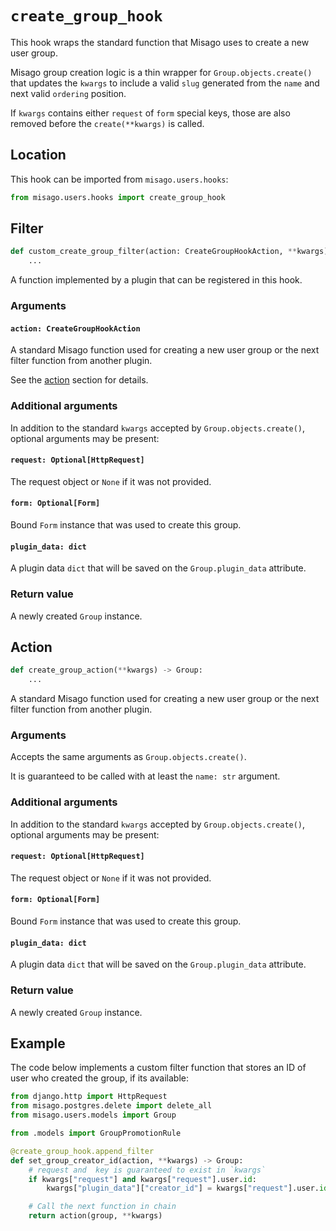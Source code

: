# `create_group_hook`

This hook wraps the standard function that Misago uses to create a new user group.

Misago group creation logic is a thin wrapper for `Group.objects.create()` that updates the `kwargs` to include a valid `slug` generated from the `name` and next valid `ordering` position.

If `kwargs` contains either `request` of `form` special keys, those are also removed before the `create(**kwargs)` is called.


## Location

This hook can be imported from `misago.users.hooks`:

```python
from misago.users.hooks import create_group_hook
```


## Filter

```python
def custom_create_group_filter(action: CreateGroupHookAction, **kwargs) -> Group:
    ...
```

A function implemented by a plugin that can be registered in this hook.


### Arguments

#### `action: CreateGroupHookAction`

A standard Misago function used for creating a new user group or the next filter function from another plugin.

See the [action](#action) section for details.


### Additional arguments

In addition to the standard `kwargs` accepted by `Group.objects.create()`, optional arguments may be present:


#### `request: Optional[HttpRequest]`

The request object or `None` if it was not provided.


#### `form: Optional[Form]`

Bound `Form` instance that was used to create this group.


#### `plugin_data: dict`

A plugin data `dict` that will be saved on the `Group.plugin_data` attribute.


### Return value

A newly created `Group` instance.


## Action

```python
def create_group_action(**kwargs) -> Group:
    ...
```

A standard Misago function used for creating a new user group or the next filter function from another plugin.


### Arguments

Accepts the same arguments as `Group.objects.create()`.

It is guaranteed to be called with at least the `name: str` argument.


### Additional arguments

In addition to the standard `kwargs` accepted by `Group.objects.create()`, optional arguments may be present:


#### `request: Optional[HttpRequest]`

The request object or `None` if it was not provided.


#### `form: Optional[Form]`

Bound `Form` instance that was used to create this group.


#### `plugin_data: dict`

A plugin data `dict` that will be saved on the `Group.plugin_data` attribute.


### Return value

A newly created `Group` instance.


## Example

The code below implements a custom filter function that stores an ID of user who created the group, if its available:

```python
from django.http import HttpRequest
from misago.postgres.delete import delete_all
from misago.users.models import Group

from .models import GroupPromotionRule

@create_group_hook.append_filter
def set_group_creator_id(action, **kwargs) -> Group:
    # request and  key is guaranteed to exist in `kwargs`
    if kwargs["request"] and kwargs["request"].user.id:
        kwargs["plugin_data"]["creator_id"] = kwargs["request"].user.id

    # Call the next function in chain
    return action(group, **kwargs)
```